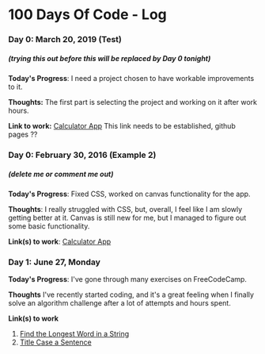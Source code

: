 # 100 Days Of Code - Log

### Day 0: March 20, 2019 (Test)
##### (trying this out before this will be replaced by Day 0 tonight)

**Today's Progress**: <!--Fixed CSS, worked on canvas functionality for the app.--> 
  I need a project chosen to have workable improvements to it.

**Thoughts:**  <!-- I really struggled with CSS, but, overall, I feel like I am slowly getting better at it. Canvas is still new for me, but I managed to figure out some basic functionality.--> 
  The first part is selecting the project and working on it after work hours.

**Link to work:** [Calculator App](http://www.example.com) 
  This link needs to be established, github pages ??

### Day 0: February 30, 2016 (Example 2)
##### (delete me or comment me out)

**Today's Progress**: Fixed CSS, worked on canvas functionality for the app.

**Thoughts**: I really struggled with CSS, but, overall, I feel like I am slowly getting better at it. Canvas is still new for me, but I managed to figure out some basic functionality.

**Link(s) to work**: [Calculator App](http://www.example.com)


### Day 1: June 27, Monday

**Today's Progress**: I've gone through many exercises on FreeCodeCamp.

**Thoughts** I've recently started coding, and it's a great feeling when I finally solve an algorithm challenge after a lot of attempts and hours spent.

**Link(s) to work**
1. [Find the Longest Word in a String](https://www.freecodecamp.com/challenges/find-the-longest-word-in-a-string)
2. [Title Case a Sentence](https://www.freecodecamp.com/challenges/title-case-a-sentence)
